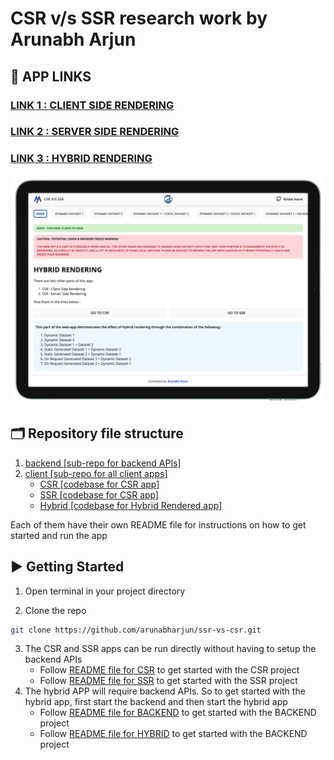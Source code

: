 # CSR v/s SSR research work by Arunabh Arjun

## 🔗 APP LINKS
### [LINK 1 : CLIENT SIDE RENDERING](https://csr-of-csr-vs-ssr-arunabharjun.vercel.app)
### [LINK 2 : SERVER SIDE RENDERING](https://ssr-of-csr-vs-ssr-arunabharjun.vercel.app)
### [LINK 3 : HYBRID RENDERING](https://hybrid-of-csr-vs-ssr-arunabharjun.vercel.app)
![](assets/ss.png)

## 🗂 Repository file structure
1. [backend [sub-repo for backend APIs]](https://github.com/arunabharjun/ssr-vs-csr/tree/main/backend) 
2. [client [sub-repo for all client apps]](https://github.com/arunabharjun/ssr-vs-csr/tree/main/client)
    * [CSR [codebase for CSR app]](https://github.com/arunabharjun/ssr-vs-csr/tree/main/client/CSR)
    * [SSR [codebase for CSR app]](https://github.com/arunabharjun/ssr-vs-csr/tree/main/client/SSR)
    * [Hybrid [codebase for Hybrid Rendered app]](https://github.com/arunabharjun/ssr-vs-csr/tree/main/client/Hybrid)

Each of them have their own README file for instructions on how to get started and run the app

## ▶️ Getting Started

1. Open terminal in your project directory

2. Clone the repo

```bash
git clone https://github.com/arunabharjun/ssr-vs-csr.git
```

3. The CSR and SSR apps can be run directly without having to setup the backend APIs
    * Follow [README file for CSR](https://github.com/arunabharjun/ssr-vs-csr/blob/main/client/CSR/README.md) to get started with the CSR project
    * Follow [README file for SSR](https://github.com/arunabharjun/ssr-vs-csr/blob/main/client/SSR/README.md) to get started with the SSR project
4. The hybrid APP will require backend APIs. So to get started with the hybrid app, first start the backend and then start the hybrid app
    * Follow [README file for BACKEND](https://github.com/arunabharjun/ssr-vs-csr/blob/main/backend/README.md) to get started with the BACKEND project
    * Follow [README file for HYBRID](https://github.com/arunabharjun/ssr-vs-csr/blob/main/client/Hybrid/README.md) to get started with the BACKEND project